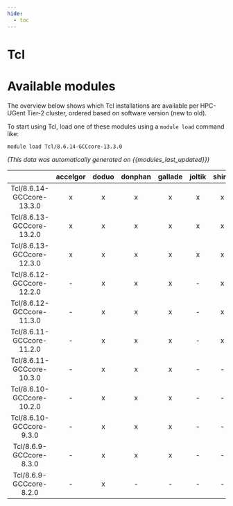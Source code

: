 ```yaml
---
hide:
  - toc
---
```


Tcl
===

# Available modules


The overview below shows which Tcl installations are available per HPC-UGent Tier-2 cluster, ordered based on software version (new to old).

To start using Tcl, load one of these modules using a `module load` command like:

```shell
module load Tcl/8.6.14-GCCcore-13.3.0
```

*(This data was automatically generated on {{modules_last_updated}})*  

| |accelgor|doduo|donphan|gallade|joltik|shinx|
| :---: | :---: | :---: | :---: | :---: | :---: | :---: |
|Tcl/8.6.14-GCCcore-13.3.0|x|x|x|x|x|x|
|Tcl/8.6.13-GCCcore-13.2.0|x|x|x|x|x|x|
|Tcl/8.6.13-GCCcore-12.3.0|x|x|x|x|x|x|
|Tcl/8.6.12-GCCcore-12.2.0|-|x|x|x|-|x|
|Tcl/8.6.12-GCCcore-11.3.0|-|x|x|x|-|x|
|Tcl/8.6.11-GCCcore-11.2.0|-|x|x|x|-|x|
|Tcl/8.6.11-GCCcore-10.3.0|-|x|x|x|-|-|
|Tcl/8.6.10-GCCcore-10.2.0|-|x|x|x|-|-|
|Tcl/8.6.10-GCCcore-9.3.0|-|x|x|x|-|-|
|Tcl/8.6.9-GCCcore-8.3.0|-|x|x|x|-|-|
|Tcl/8.6.9-GCCcore-8.2.0|-|x|-|-|-|-|
